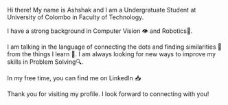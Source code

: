 
Hi there! My name is Ashshak and I am a Undergratuate Student at University of Colombo in Faculty of Technology.

I have a strong background in Computer Vision 👁️ and Robotics🦾.

I am talking in the language of connecting the dots and finding similarities 🧠 from the things I learn 📖.
I am always looking for new ways to improve my skills in Problem Solving🔍.

In my free time, you can find me on LinkedIn 📥

Thank you for visiting my profile. I look forward to connecting with you!

<!---
ashshaksharifdeen/ashshaksharifdeen is a ✨ special ✨ repository because its `README.md` (this file) appears on your GitHub profile.
You can click the Preview link to take a look at your changes.
--->
